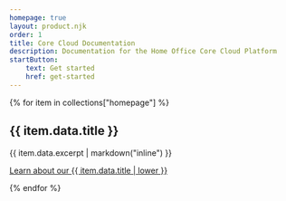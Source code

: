 ```yaml
---
homepage: true
layout: product.njk
order: 1
title: Core Cloud Documentation
description: Documentation for the Home Office Core Cloud Platform
startButton:
    text: Get started
    href: get-started
---
```

<div class="flex-items animated-border">
{% for item in collections["homepage"] %}
  <div>
    <h2 class="govuk-heading-m govuk-!-font-size-27">{{ item.data.title }}</h2>
    <p class="govuk-body">{{ item.data.excerpt | markdown("inline") }}</p>
    <p class="govuk-body"><a class="govuk-link govuk-!-font-weight-bold" href="{{ item.url | url }}">Learn about our {{ item.data.title | lower }}</a></p>
  </div>
{% endfor %}
</div>